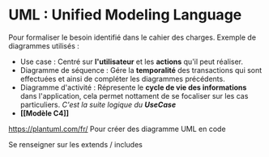 # UML : Unified Modeling Language

Pour formaliser le besoin identifié dans le cahier des charges. Exemple de diagrammes utilisés :

- Use case : Centré sur **l'utilisateur** et les **actions** qu'il peut réaliser.
- Diagramme de séquence : Gére la **temporalité** des transactions qui sont effectuées et ainsi de compléter les diagrammes précédents.
- Diagramme d'activité : Répresente le **cycle de vie des informations** dans l'application, cela permet nottament de se focaliser sur les cas particuliers. *C'est la suite logique du **UseCase***
- **[[Modèle C4]]** 


https://plantuml.com/fr/ Pour créer des diagramme UML en code

Se renseigner sur les extends / includes


